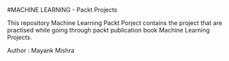 #MACHINE LEARNING - Packt Projects

This repository Machine Learning Packt Porject contains the project that are practised while going through packt publication book Machine Learning Projects.



Author : Mayank Mishra
